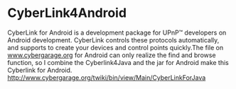 CyberLink4Android
=================

CyberLink for Android is a development package for UPnP™ developers on Android development. CyberLink controls these protocols automatically, and supports to create your devices and control points quickly.The file on www.cybergarage.org for Android can only realize the find and browse function, so I combine the Cyberlink4Java and the jar for Android make this Cyberlink for Android. http://www.cybergarage.org/twiki/bin/view/Main/CyberLinkForJava
